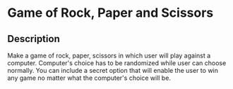 # Game of Rock, Paper and Scissors

## Description

Make a game of rock, paper, scissors in which user will play against a computer.
Computer's choice has to be randomized while user can choose normally. You can include
a secret option that will enable the user to win any game no matter what the computer's
choice will be.
